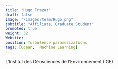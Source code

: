 ```yaml
---
title: "Hugo Frezat"
draft: false
image: "/images/team/Hugo.png"
jobtitle: "Affiliate, Graduate Student"
promoted: true
weight: 32
Website:
position: Turbulence paramezizations
tags: [Ocean,  Machine Learning]
---
```



L’Institut des Géosciences de l’Environnement (IGE)
